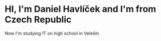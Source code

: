 # HI, I'm Daniel Havlíček and I'm from Czech Republic
Now I'm studying IT on high school in Velešín
